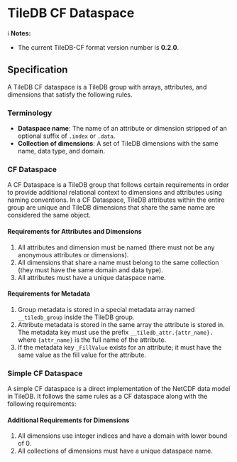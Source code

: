# TileDB CF Dataspace

:information_source: **Notes:**

* The current TileDB-CF format version number is **0.2.0**.

## Specification

A TileDB CF dataspace is a TileDB group with arrays, attributes, and dimensions that satisfy the following rules.

### Terminology

* **Dataspace name**: The name of an attribute or dimension stripped of an optional suffix of `.index` or `.data`.
* **Collection of dimensions**: A set of TileDB dimensions with the same name, data type, and domain.

### CF Dataspace

A CF Dataspace is a TileDB group that follows certain requirements in order to provide additional relational context to dimensions and attributes using naming conventions. In a CF Dataspace, TileDB attributes within the entire group are unique and TileDB dimensions that share the same name are considered the same object.

#### Requirements for Attributes and Dimensions

1. All attributes and dimension must be named (there must not be any anonymous attributes or dimensions).
2. All dimensions that share a name must belong to the same collection (they must have the same domain and data type).
3. All attributes must have a unique dataspace name.

#### Requirements for Metadata

1. Group metadata is stored in a special metadata array named `__tiledb_group` inside the TileDB group.
2. Attribute metadata is stored in the same array the attribute is stored in. The metadata key must use the prefix `__tiledb_attr.{attr_name}.` where `{attr_name}` is the full name of the attribute.
3. If the metadata key `_FillValue` exists for an attribute; it must have the same value as the fill value for the attribute.

### Simple CF Dataspace

A simple CF dataspace is a direct implementation of the NetCDF data model in TileDB. It follows the same rules as a CF dataspace along with the following requirements:

#### Additional Requirements for Dimensions

1. All dimensions use integer indices and have a domain with lower bound of 0.
2. All collections of dimensions must have a unique dataspace name.